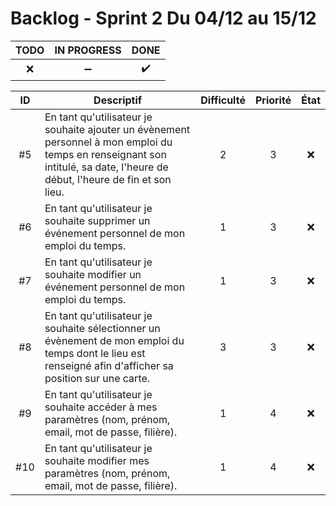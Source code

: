 Backlog - Sprint 2
Du 04/12 au 15/12
==

| TODO | IN PROGRESS | DONE
| :-: | :-: | :-: |
| :x: | :heavy_minus_sign: | :heavy_check_mark: |

| ID | Descriptif | Difficulté | Priorité | État |
| :-: | -- | :-: | :-: | :-: |
| #5 | En tant qu'utilisateur je souhaite ajouter un évènement personnel à mon emploi du temps en renseignant son intitulé, sa date, l'heure de début, l'heure de fin et son lieu.| 2 | 3 | :x: |
| #6 | En tant qu'utilisateur je souhaite supprimer un événement personnel de mon emploi du temps. | 1 | 3 | :x: |
| #7 | En tant qu'utilisateur je souhaite modifier un événement personnel de mon emploi du temps. | 1 | 3 | :x: |
| #8 | En tant qu'utilisateur je souhaite sélectionner un évènement de mon emploi du temps dont le lieu est renseigné afin d'afficher sa position sur une carte. | 3 | 3 | :x: |
| #9 | En tant qu'utilisateur je souhaite accéder à mes paramètres (nom, prénom, email, mot de passe, filière).| 1 | 4 | :x: |
| #10 | En tant qu'utilisateur je souhaite modifier mes paramètres (nom, prénom, email, mot de passe, filière).| 1 | 4 | :x: |
